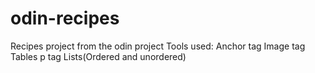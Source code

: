 # odin-recipes

Recipes project from the odin project
Tools used:
Anchor tag
Image tag
Tables
p tag
Lists(Ordered and unordered)
